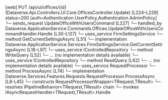 [web] PUT /api/ui/offices/{id}  (Dataverse.Api.Controllers.UI.Core.OfficesController.Update)  [L224–L229] status=200 [auth=Authentication.UserPolicy,Authentication.AdminPolicy]
  └─ sends_request UpdateOfficeWithUsersCommand [L227]
    └─ handled_by Dataverse.ApplicationService.Commands.Offices.UpdateOfficeWithUsersCommandHandler.Handle [L30–L127]
      └─ uses_service FirmSettingsService
        └─ method GetCurrentSettingsAsync [L51]
          └─ implementation Dataverse.ApplicationService.Services.FirmSettingsService.GetCurrentSettingsAsync [L18-L97]
      └─ uses_service IControlledRepository<Office>
        └─ method WriteQuery [L52]
          └─ ... (no implementation details available)
      └─ uses_service IControlledRepository<User>
        └─ method ReadQuery [L62]
          └─ ... (no implementation details available)
      └─ uses_service RequestProcessor
        └─ method ProcessAsync [L74]
          └─ implementation Dataverse.Services.Features.Requests.RequestProcessor.ProcessAsync [L8-L45]
            └─ constructs RequestProcessorWrapper<TRequest,TResult>
            └─ resolves IPipelineBehavior<TRequest,TResult> chain
            └─ invokes IAsyncRequestHandler<TRequest,TResult>.Handle

